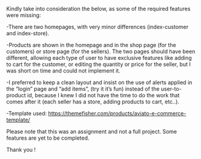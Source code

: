 Kindly take into consideration the below, as some of the required features were missing:

-There are two homepages, with very minor differences (index-customer and index-store).

-Products are shown in the homepage and in the shop page (for the customers) or store page (for the sellers). 
 The two pages should have been different, allowing each type of user to have exclusive features like adding to cart for the customer, 
 or editing the quantity or price for the seller, but I was short on time and could not implement it.

-I preferred to keep a clean layout and insist on the use of alerts applied in the “login” page and “add items”, (try it it’s fun) 
 instead of the user-to-product id, because I knew I did not have the time to do the work that comes after it (each seller has a store, adding products to cart, etc..).

-Template used: https://themefisher.com/products/aviato-e-commerce-template/



Please note that this was an assignment and not a full project. Some features are yet to be completed.

Thank you ! 
